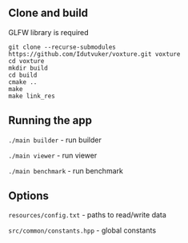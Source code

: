 ## Clone and build

GLFW library is required

```
git clone --recurse-submodules https://github.com/Idutvuker/voxture.git voxture
cd voxture
mkdir build
cd build
cmake ..
make
make link_res
```

## Running the app
`./main builder` - run builder

`./main viewer` - run viewer

`./main benchmark` - run benchmark

## Options
`resources/config.txt` - paths to read/write data  

`src/common/constants.hpp` - global constants
